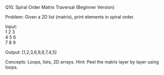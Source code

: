 Q10. Spiral Order Matrix Traversal (Beginner Version)

Problem:
Given a 2D list (matrix), print elements in spiral order.

Input:  
1  2  3  
4  5  6  
7  8  9  

Output: [1,2,3,6,9,8,7,4,5]

Concepts: Loops, lists, 2D arrays.
Hint: Peel the matrix layer by layer using loops.
